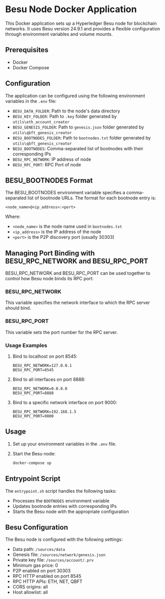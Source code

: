 # Besu Node Docker Application

This Docker application sets up a Hyperledger Besu node for blockchain networks. It uses Besu version 24.9.1 and provides a flexible configuration through environment variables and volume mounts.

## Prerequisites

- Docker
- Docker Compose

## Configuration

The application can be configured using the following environment variables in the `.env` file:

- `BESU_DATA_FOLDER`: Path to the node's data directory
- `BESU_KEY_FOLDER`: Path to `.key` folder generated by `utils\eth_account_creator`
- `BESU_GENESIS_FOLDER`: Path to `genesis.json` folder generated by `utils\qbft_genesis_creator`
- `BESU_BOOTNODES_FOLDER`: Path to `bootnodes.txt` folder generated by `utils\qbft_genesis_creator`
- `BESU_BOOTNODES`: Comma-separated list of bootnodes with their corresponding IPs
- `BESU_RPC_NETWORK`: IP address of node
- `BESU_RPC_PORT`: RPC Port of node

## BESU_BOOTNODES Format

The BESU_BOOTNODES environment variable specifies a comma-separated list of bootnode URLs. The format for each bootnode entry is:

```
<node_name>@<ip_address>:<port>
```

Where:
- `<node_name>` is the node name used in `bootnodes.txt`
- `<ip_address>` is the IP address of the node
- `<port>` is the P2P discovery port (usually 30303)

## Managing Port Binding with BESU_RPC_NETWORK and BESU_RPC_PORT

BESU_RPC_NETWORK and BESU_RPC_PORT can be used together to control how Besu node binds its RPC port:

### BESU_RPC_NETWORK

This variable specifies the network interface to which the RPC server should bind.

### BESU_RPC_PORT

This variable sets the port number for the RPC server.

### Usage Examples

1. Bind to localhost on port 8545:
   ```
   BESU_RPC_NETWORK=127.0.0.1
   BESU_RPC_PORT=8545
   ```

2. Bind to all interfaces on port 8888:
   ```
   BESU_RPC_NETWORK=0.0.0.0
   BESU_RPC_PORT=8888
   ```

3. Bind to a specific network interface on port 9000:
   ```
   BESU_RPC_NETWORK=192.168.1.5
   BESU_RPC_PORT=9000
   ```

## Usage

1. Set up your environment variables in the `.env` file.

2. Start the Besu node:

   ```bash
   docker-compose up
   ```


## Entrypoint Script

The `entrypoint.sh` script handles the following tasks:

- Processes the `BOOTNODES` environment variable
- Updates bootnode entries with corresponding IPs
- Starts the Besu node with the appropriate configuration

## Besu Configuration

The Besu node is configured with the following settings:

- Data path: `/sources/data`
- Genesis file: `/sources/network/genesis.json`
- Private key file: `/sources/account/.prv`
- Minimum gas price: 0
- P2P enabled on port 30303
- RPC HTTP enabled on port 8545
- RPC HTTP APIs: ETH, NET, QBFT
- CORS origins: all
- Host allowlist: all
